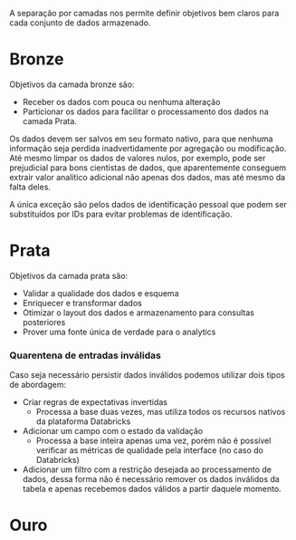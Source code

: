 A separação por camadas nos permite definir objetivos bem claros para cada conjunto de dados armazenado.

# Bronze

Objetivos da camada bronze são:

- Receber os dados com pouca ou nenhuma alteração
- Particionar os dados para facilitar o processamento dos dados na camada Prata.

Os dados devem ser salvos em seu formato nativo, para que nenhuma informação seja perdida inadvertidamente por agregação ou modificação. Até mesmo limpar os dados de valores nulos, por exemplo, pode ser prejudicial para bons cientistas de dados, que aparentemente conseguem extrair valor analítico adicional não apenas dos dados, mas até mesmo da falta deles.

A única exceção são pelos dados de identificação pessoal que podem ser substituídos por IDs para evitar problemas de identificação.
# Prata

Objetivos da camada prata são:

- Validar a qualidade dos dados e esquema
- Enriquecer e transformar dados
- Otimizar o layout dos dados e armazenamento para consultas posteriores
- Prover uma fonte única de verdade para o analytics

### Quarentena de entradas inválidas

Caso seja necessário persistir dados inválidos podemos utilizar dois tipos de abordagem:
- Criar regras de expectativas invertidas
	- Processa a base duas vezes, mas utiliza todos os recursos nativos da plataforma Databricks
- Adicionar um campo com o estado da validação
	- Processa a base inteira apenas uma vez, porém não é possível verificar as métricas de qualidade pela interface (no caso do Databricks)
- Adicionar um filtro com a restrição desejada ao processamento de dados, dessa forma não é necessário remover os dados inválidos da tabela e apenas recebemos dados válidos a partir daquele momento.
# Ouro